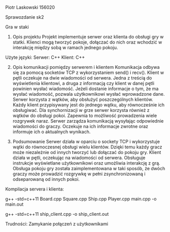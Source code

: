 Piotr Laskowski 156020


Sprawozdanie sk2


Gra w staki


1. Opis projektu
  Projekt implementuje serwer oraz klienta do obsługi gry w statki. 
  Klienci mogą tworzyć pokoje, dołączać do nich oraz wchodzić w interakcję między sobą w ramach jednego pokoju.

  Użyte języki:
    Serwer: C++
    Klient: C++


2. Opis komunikacji pomiędzy serwerem i klientem
	Komunikacja odbywa się za pomocą socketów TCP z wykorzystaniem send() i recv().
	Klient w pętli oczekuje na dwie wiadomości od serwera. Jedna z treścią do wyświetlenia klientowi, a druga z informacją czy klient w danej pętli powinien wysłać wiadomość. Jeżeli dostanie informacje o tym, że ma wysłać wiadomość, pozwala użytkownikowi wysłać wprowadzone dane.
	Serwer korzysta z wątków, aby obsłużyć poszczególnych klientów. Każdy klient przypisywany jest do jednego wątku, aby równocześnie ich obsługiwać. 
	Dla synchornizacji w grze serwer korzysta również z wątków do obsługi pokoi. Zapewnia to możliwość prowadzenia wiele rozgrywek naraz.
	Serwer zarządza komunikacją wysyłając odpowiednie wiadomości do graczy. Oczekuje na ich informacje zwrotne oraz informuje ich o aktualnych wynikach.


3. Podsumowanie
	Serwer działa w oparciu o sockety TCP i wykorzystuje wątki do równoczesnej obsługi wielu klientów. Dzięki temu każdy gracz może niezależnie od innych tworzyć lub dołączać do pokoju gry.
	Klient działa w pętli, oczekując na wiadomości od serwera. Obsługuje instrukcje wyświetlane użytkownikowi oraz umożliwia interakcję z grą.
	Obsługa pokoju gry została zaimplementowana w taki sposób, że dwóch graczy może prowadzić rozgrywkę w pełni zsynchronizowaną i odseparowaną od innych pokoi.


Kompilacja servera i klienta:


g++ -std=c++11 Board.cpp Square.cpp Ship.cpp Player.cpp main.cpp -o main.out


g++ -std=c++11 ship_client.cpp -o ship_client.out 




   Trudności:
      Zamykanie połączeń z użytkownikami 
